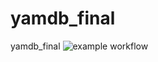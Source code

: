 # yamdb_final
yamdb_final
![example workflow](https://github.com/podlev/yamdb_final/actions/workflows/yamdb_workflow/badge.svg)